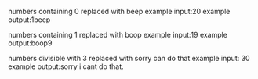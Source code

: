 numbers containing 0 replaced with beep
  example input:20
  example output:1beep

numbers containing 1 replaced with boop
  example input:19
  example output:boop9

numbers divisible with 3 replaced with sorry can do that
  example input: 30
  example output:sorry i cant do that.
